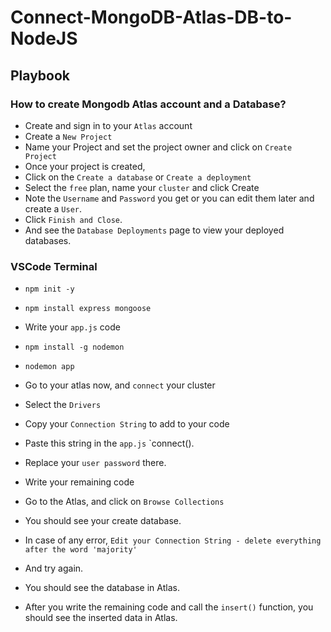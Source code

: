 # Connect-MongoDB-Atlas-DB-to-NodeJS

## Playbook

### How to create Mongodb Atlas account and a Database?

* Create and sign in to your `Atlas` account
* Create a `New Project`
* Name your Project and set the project owner and click on `Create Project`
* Once your project is created, 
* Click on the `Create a database` or `Create a deployment`
* Select the `free` plan, name your `cluster` and click Create
* Note the `Username` and `Password` you get or you can edit them later and create a `User`.
* Click `Finish and Close`.
* And see the `Database Deployments` page to view your deployed databases.

### VSCode Terminal

*     npm init -y
*     npm install express mongoose
* Write your `app.js` code
*     npm install -g nodemon
*     nodemon app
* Go to your atlas now, and `connect` your cluster
* Select the `Drivers`
* Copy your `Connection String` to add to your code
* Paste this string in the `app.js` `connect().
* Replace your `user password` there.
* Write your remaining code

* Go to the Atlas, and click on `Browse Collections`
* You should see your create database.
* In case of any error, `Edit your Connection String - delete everything after the word 'majority'`
* And try again.
* You should see the database in Atlas.
* After you write the remaining code and call the `insert()` function, you should see the inserted data in Atlas.
